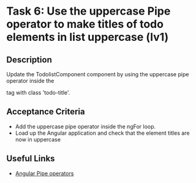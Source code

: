 # Task 6: Use the uppercase Pipe operator to make titles of todo elements in list uppercase (lv1)

## Description
Update the TodolistComponent component by using the uppercase pipe operator inside the <p> tag with class 'todo-title'.

## Acceptance Criteria
- Add the uppercase pipe operator inside the ngFor loop.
- Load up the Angular application and check that the element titles are now in uppercase

## Useful Links
- [Angular Pipe operators](https://angular.dev/guide/pipes/template)
